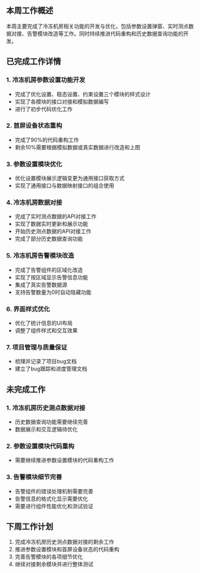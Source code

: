 ## 本周工作概述

本周主要完成了冷冻机房相关功能的开发与优化，包括参数设置弹窗、实时测点数据对接、告警模块改造等工作。同时持续推进代码重构和历史数据查询功能的开发。

## 已完成工作详情

### 1. 冷冻机房参数设置功能开发
- 完成了优化设置、稳态设置、约束设置三个模块的样式设计
- 实现了各模块的接口对接和模拟数据编写
- 进行了初步代码优化工作

### 2. 首屏设备状态重构
- 完成了90%的代码重构工作
- 剩余10%需要根据模拟数据或真实数据进行改造和上图

### 3. 参数设置模块优化
- 优化设置模块展示逻辑变更为通用接口获取方式
- 实现了通用接口与数据映射接口的组合使用

### 4. 冷冻机房数据对接
- 完成了实时测点数据的API对接工作
- 实现了数据实时更新和展示功能
- 开始历史测点数据的API对接工作
- 完成了部分历史数据查询功能

### 5. 冷冻机房告警模块改造
- 完成了告警组件的区域化改造
- 实现了按区域显示告警信息功能
- 集成了真实告警数据源
- 支持告警数量为0时自动隐藏功能

### 6. 界面样式优化
- 优化了统计信息的UI布局
- 调整了组件样式和交互效果

### 7. 项目管理与质量保证
- 梳理并记录了项目bug文档
- 建立了bug跟踪和进度管理文档

## 未完成工作

### 1. 冷冻机房历史测点数据对接
- 历史数据查询功能需要继续完善
- 数据展示和交互逻辑待优化

### 2. 参数设置模块代码重构
- 需要继续推进参数设置模块的代码重构工作

### 3. 告警模块细节完善
- 告警组件的错误处理机制需要完善
- 告警信息的格式化显示需要优化
- 需要进行组件性能优化和测试验证

## 下周工作计划

1. 完成冷冻机房历史测点数据对接的剩余工作
2. 推进参数设置模块和首屏设备状态的代码重构
3. 完善告警模块的各项细节优化
4. 继续对接剩余模块并进行整体测试

